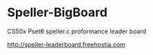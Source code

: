 Speller-BigBoard
================

CS50x Pset6 speller.c proformance leader board

http://speller-leaderboard.freehostia.com
